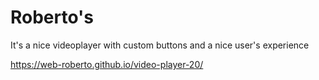 # Roberto's
It's a nice videoplayer with custom buttons and a nice user's experience

https://web-roberto.github.io/video-player-20/
